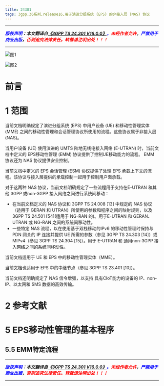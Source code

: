 ```yaml
---
title: 24301
tags: 3gpp,36系列,release16,用于演进分组系统 (EPS) 的非接入层 (NAS) 协议
---
```



------

***<font color=blue>版权声明</font>：本文翻译自<font color=blue>[《3GPP TS 24.301 V16.0.0》](https://www.3gpp.org/ftp/Specs/2021-06/Rel-16/24_series/24301-g80.zip)。</font><font color=red>未经作者允许</font>，<font color=blue>严禁用于商业出版</font>，<font color=red>否则追究法律责任。转载请注明出处！！！</font>***

------

![图1](https://gitee.com/liao20081228/blog_pictures/raw/master/36413/图1.PNG#pic_center)

![图2](https://gitee.com/liao20081228/blog_pictures/raw/master/36413/图2.PNG#pic_center)

# 前言
# 1 范围
当前文档明确规定了演进分组系统 (EPS) 中用户设备 (UE) 和移动性管理实体 (MME) 之间的移动性管理和会话管理协议所使用的流程。这些协议属于非接入层 (NAS)。

当用户设备 (UE) 使用演进的 UMTS 陆地无线电接入网络 (E-UTRAN) 时，当前文档中定义的 EPS移动性管理 (EMM) 协议提供了控制UE移动能力的流程。 EMM 协议还为 NAS 协议提供安全控制。

当前文档中定义的 EPS 会话管理 (ESM) 协议提供了处理 EPS 承载上下文的流程。该协议与接入层提供的承载控制一起用于控制用户面承载。

对于这两种 NAS 协议，当前文档明确规定了一些流程用于支持在E-UTRAN 和其他 3GPP 或non-3GPP 接入网络之间进行系统间移动：
* 在当前文档定义的 NAS 协议和 3GPP TS 24.008 \[13] 中规定的 NAS 协议（适用于 GERAN 和 UTRAN）所使用的参数和程序之间的映射规则，以及 3GPP TS 24.501 [54](适用于 NG-RAN 的)。用于E-UTRAN 和 GERAN、UTRAN 或 NG-RAN 之间的系统间移动性。
* 一些特定 NAS 流程，以在使用基于双栈移动的IPv6 的移动性管理时保持与 PDN 网关的 IP 连接并提供 UE 所需的参数（参见 3GPP TS 24.303 \[14]）或 MIPv4（参见 3GPP TS 24.304 \[15]）。用于 E-UTRAN 和 通用non-3GPP 接入网络之间的系统间移动性。

当前文档适用于 UE 和 EPS 中的移动性管理实体（MME）。

当前文档也适用于 EPS 中的中继节点（参见 3GPP TS 23.401 \[10]）。

当前文档还明确规定了 NAS 信令增强，以支持 具有CIoT能力的设备的 IP、non-IP、以太网和 SMS 数据的高效传输。





# 2 参考文献

# 5 EPS移动性管理的基本程序
## 5.5 EMM特定流程

------

***<font color=blue>版权声明</font>：本文翻译自<font color=blue>[《3GPP TS 24.301 V16.0.0》](https://www.3gpp.org/ftp/Specs/2021-06/Rel-16/24_series/24301-g80.zip)。</font><font color=red>未经作者允许</font>，<font color=blue>严禁用于商业出版</font>，<font color=red>否则追究法律责任。转载请注明出处！！！</font>***

------